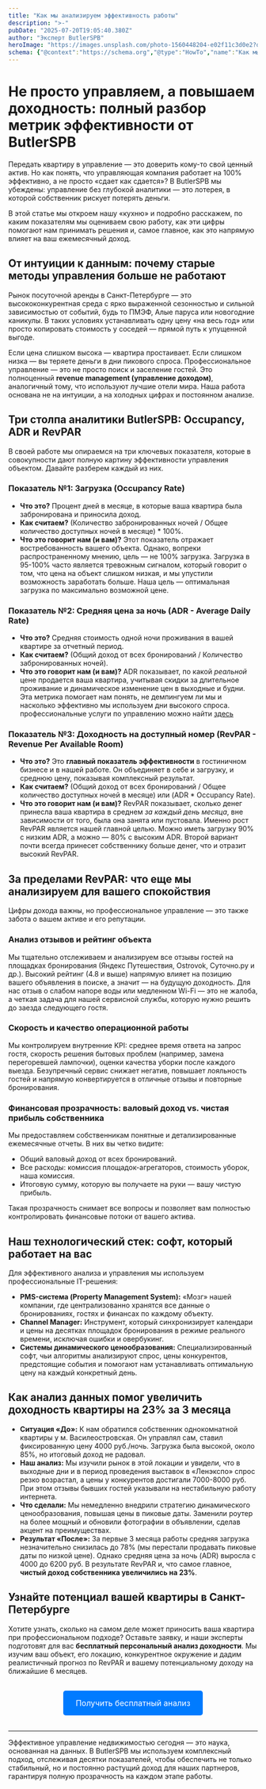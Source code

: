 ```yaml
---
title: "Как мы анализируем эффективность работы"
description: ">-"
pubDate: "2025-07-20T19:05:40.380Z"
author: "Эксперт ButlerSPB"
heroImage: "https://images.unsplash.com/photo-1560448204-e02f11c3d0e2?q=80&w=2070&auto=format&fit=crop"
schema: {"@context":"https://schema.org","@type":"HowTo","name":"Как мы анализируем эффективность работы","description":">-","image":{"@type":"ImageObject","url":"https://images.unsplash.com/photo-1560448204-e02f11c3d0e2?q=80&w=2070&auto=format&fit=crop"},"aggregateRating":{"@type":"AggregateRating","ratingValue":"4.8","reviewCount":412,"bestRating":"5","worstRating":"1"},"publisher":{"@type":"Organization","name":"Блог ButlerSPB","logo":{"@type":"ImageObject","url":"https://butlerspb-blog.netlify.app/favicon.ico"}},"mainEntityOfPage":{"@type":"WebPage","@id":"https://butlerspb-blog.netlify.app/blog/kak-my-analiziruem-effektivnost-raboty/"}}
---
```


# Не просто управляем, а повышаем доходность: полный разбор метрик эффективности от ButlerSPB

Передать квартиру в управление — это доверить кому-то свой ценный актив. Но как понять, что управляющая компания работает на 100% эффективно, а не просто «сдает как сдается»? В ButlerSPB мы убеждены: управление без глубокой аналитики — это лотерея, в которой собственник рискует потерять деньги.

В этой статье мы откроем нашу «кухню» и подробно расскажем, по каким показателям мы оцениваем свою работу, как эти цифры помогают нам принимать решения и, самое главное, как это напрямую влияет на ваш ежемесячный доход.

## От интуиции к данным: почему старые методы управления больше не работают

Рынок посуточной аренды в Санкт-Петербурге — это высококонкурентная среда с ярко выраженной сезонностью и сильной зависимостью от событий, будь то ПМЭФ, Алые паруса или новогодние каникулы. В таких условиях устанавливать одну цену «на весь год» или просто копировать стоимость у соседей — прямой путь к упущенной выгоде.

Если цена слишком высока — квартира простаивает. Если слишком низка — вы теряете деньги в дни пикового спроса. Профессиональное управление — это не просто поиск и заселение гостей. Это полноценный **revenue management (управление доходом)**, аналогичный тому, что используют лучшие отели мира. Наша работа основана не на интуиции, а на холодных цифрах и постоянном анализе.

## Три столпа аналитики ButlerSPB: Occupancy, ADR и RevPAR

В своей работе мы опираемся на три ключевых показателя, которые в совокупности дают полную картину эффективности управления объектом. Давайте разберем каждый из них.

### Показатель №1: Загрузка (Occupancy Rate)

*   **Что это?** Процент дней в месяце, в которые ваша квартира была забронирована и приносила доход.
*   **Как считаем?** (Количество забронированных ночей / Общее количество доступных ночей в месяце) * 100%.
*   **Что это говорит нам (и вам)?** Этот показатель отражает востребованность вашего объекта. Однако, вопреки распространенному мнению, цель — не 100% загрузка. Загрузка в 95-100% часто является тревожным сигналом, который говорит о том, что цена на объект слишком низкая, и мы упустили возможность заработать больше. Наша цель — оптимальная загрузка по максимально возможной цене.

### Показатель №2: Средняя цена за ночь (ADR - Average Daily Rate)

*   **Что это?** Средняя стоимость одной ночи проживания в вашей квартире за отчетный период.
*   **Как считаем?** (Общий доход от всех бронирований / Количество забронированных ночей).
*   **Что это говорит нам (и вам)?** ADR показывает, по какой *реальной* цене продается ваша квартира, учитывая скидки за длительное проживание и динамическое изменение цен в выходные и будни. Эта метрика помогает нам понять, не демпингуем ли мы и насколько эффективно мы используем дни высокого спроса. профессиональные услуги по управлению можно найти <a href="https://butlerspb.ru/rent" target="_blank" rel="nofollow">здесь</a>

### Показатель №3: Доходность на доступный номер (RevPAR - Revenue Per Available Room)

*   **Что это?** Это **главный показатель эффективности** в гостиничном бизнесе и в нашей работе. Он объединяет в себе и загрузку, и среднюю цену, показывая комплексный результат.
*   **Как считаем?** (Общий доход от всех бронирований / Общее количество доступных ночей в месяце) или (ADR * Occupancy Rate).
*   **Что это говорит нам (и вам)?** RevPAR показывает, сколько денег принесла ваша квартира в среднем *за каждый день месяца*, вне зависимости от того, была она занята или пустовала. Именно рост RevPAR является нашей главной целью. Можно иметь загрузку 90% с низким ADR, а можно — 80% с высоким ADR. Второй вариант почти всегда принесет собственнику больше денег, что и отразит высокий RevPAR.

## За пределами RevPAR: что еще мы анализируем для вашего спокойствия

Цифры дохода важны, но профессиональное управление — это также забота о вашем активе и его репутации.

### Анализ отзывов и рейтинг объекта

Мы тщательно отслеживаем и анализируем все отзывы гостей на площадках бронирования (Яндекс Путешествия, Ostrovok, Суточно.ру и др.). Высокий рейтинг (4.8 и выше) напрямую влияет на позицию вашего объявления в поиске, а значит — на будущую доходность. Для нас отзыв о слабом напоре воды или медленном Wi-Fi — это не жалоба, а четкая задача для нашей сервисной службы, которую нужно решить до заезда следующего гостя.

### Скорость и качество операционной работы

Мы контролируем внутренние KPI: среднее время ответа на запрос гостя, скорость решения бытовых проблем (например, замена перегоревшей лампочки), оценки качества уборки после каждого выезда. Безупречный сервис снижает негатив, повышает лояльность гостей и напрямую конвертируется в отличные отзывы и повторные бронирования.

### Финансовая прозрачность: валовый доход vs. чистая прибыль собственника

Мы предоставляем собственникам понятные и детализированные ежемесячные отчеты. В них вы четко видите:
*   Общий валовый доход от всех бронирований.
*   Все расходы: комиссия площадок-агрегаторов, стоимость уборок, наша комиссия.
*   Итоговую сумму, которую вы получаете на руки — вашу чистую прибыль.

Такая прозрачность снимает все вопросы и позволяет вам полностью контролировать финансовые потоки от вашего актива.

## Наш технологический стек: софт, который работает на вас

Для эффективного анализа и управления мы используем профессиональные IT-решения:
*   **PMS-система (Property Management System):** «Мозг» нашей компании, где централизованно хранятся все данные о бронированиях, гостях и финансах по каждому объекту.
*   **Channel Manager:** Инструмент, который синхронизирует календари и цены на десятках площадок бронирования в режиме реального времени, исключая ошибки и овербукинг.
*   **Системы динамического ценообразования:** Специализированный софт, чьи алгоритмы анализируют спрос, цены конкурентов, предстоящие события и помогают нам устанавливать оптимальную цену на каждый конкретный день.

## Как анализ данных помог увеличить доходность квартиры на 23% за 3 месяца

*   **Ситуация «До»:** К нам обратился собственник однокомнатной квартиры у м. Василеостровская. Он управлял сам, ставил фиксированную цену 4000 руб./ночь. Загрузка была высокой, около 85%, но итоговый доход не радовал.
*   **Наш анализ:** Мы изучили рынок в этой локации и увидели, что в выходные дни и в период проведения выставок в «Ленэкспо» спрос резко возрастал, а цены у конкурентов достигали 7000-8000 руб. При этом отзывы бывших гостей указывали на нестабильную работу интернета.
*   **Что сделали:** Мы немедленно внедрили стратегию динамического ценообразования, повышая цены в пиковые даты. Заменили роутер на более мощный и обновили фотографии в объявлении, сделав акцент на преимуществах.
*   **Результат «После»:** За первые 3 месяца работы средняя загрузка незначительно снизилась до 78% (мы перестали продавать пиковые даты по низкой цене). Однако средняя цена за ночь (ADR) выросла с 4000 до 6200 руб. В результате RevPAR и, что самое главное, **чистый доход собственника увеличились на 23%**.

## Узнайте потенциал вашей квартиры в Санкт-Петербурге

Хотите узнать, сколько на самом деле может приносить ваша квартира при профессиональном подходе? Оставьте заявку, и наши эксперты подготовят для вас **бесплатный персональный анализ доходности**. Мы изучим ваш объект, его локацию, конкурентное окружение и дадим реалистичный прогноз по RevPAR и вашему потенциальному доходу на ближайшие 6 месяцев.

<br>
<div align="center">
  <a href="#" style="background-color: #007bff; color: white; padding: 15px 25px; text-align: center; text-decoration: none; display: inline-block; font-size: 16px; border-radius: 5px;">Получить бесплатный анализ</a>
</div>
<br>

***

Эффективное управление недвижимостью сегодня — это наука, основанная на данных. В ButlerSPB мы используем комплексный подход, отслеживая десятки показателей, чтобы обеспечить не только стабильный, но и постоянно растущий доход для наших партнеров, гарантируя полную прозрачность на каждом этапе работы.

